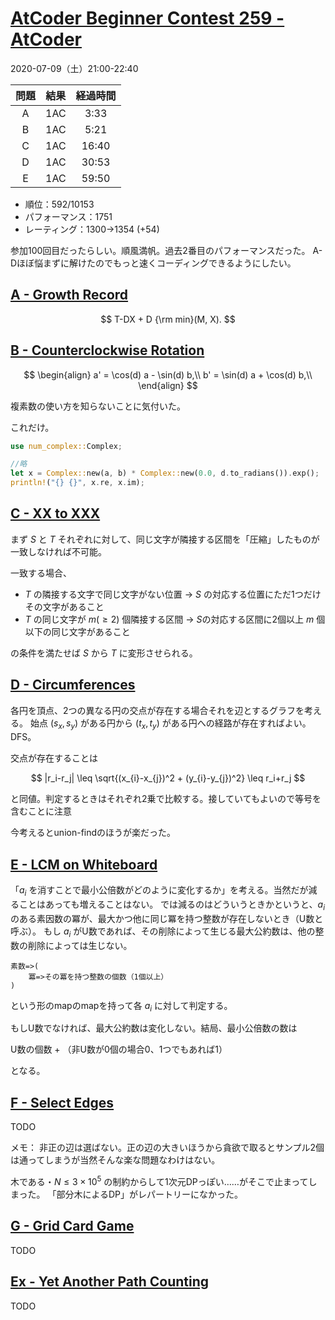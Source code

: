 # [AtCoder Beginner Contest 259 \- AtCoder](https://atcoder.jp/contests/abc259)

2020-07-09（土）21:00-22:40

|問題|結果|経過時間|
|:---:|:---:|:---:|
|A|1AC|3:33|
|B|1AC|5:21|
|C|1AC|16:40|
|D|1AC|30:53|
|E|1AC|59:50|

- 順位：592/10153
- パフォーマンス：1751
- レーティング：1300→1354 (+54)

参加100回目だったらしい。順風満帆。過去2番目のパフォーマンスだった。
A-Dほぼ悩まずに解けたのでもっと速くコーディングできるようにしたい。

## [A \- Growth Record](https://atcoder.jp/contests/abc259/tasks/abc259_a)

$$
T-DX + D {\rm min}(M, X).
$$

## [B \- Counterclockwise Rotation](https://atcoder.jp/contests/abc259/tasks/abc259_b)

$$
\begin{align}
a' = \cos(d) a - \sin(d) b,\\
b' = \sin(d) a + \cos(d) b,\\
\end{align}
$$

複素数の使い方を知らないことに気付いた。

これだけ。
```rust
use num_complex::Complex;

//略
let x = Complex::new(a, b) * Complex::new(0.0, d.to_radians()).exp();
println!("{} {}", x.re, x.im);
```

## [C \- XX to XXX](https://atcoder.jp/contests/abc259/tasks/abc259_c)

まず $S$ と $T$ それぞれに対して、同じ文字が隣接する区間を「圧縮」したものが一致しなければ不可能。

一致する場合、
- $T$ の隣接する文字で同じ文字がない位置 → $S$ の対応する位置にただ1つだけその文字があること
- $T$ の同じ文字が $m (\geq 2)$ 個隣接する区間 → $S$の対応する区間に2個以上 $m$ 個以下の同じ文字があること

の条件を満たせば $S$ から $T$ に変形させられる。

## [D \- Circumferences](https://atcoder.jp/contests/abc259/tasks/abc259_d)

各円を頂点、2つの異なる円の交点が存在する場合それを辺とするグラフを考える。
始点 $(s_x, s_y)$ がある円から $(t_x, t_y)$ がある円への経路が存在すればよい。DFS。

交点が存在することは

$$
|r_i-r_j| \leq \sqrt{(x_{i}-x_{j})^2 + (y_{i}-y_{j})^2} \leq r_i+r_j
$$

と同値。判定するときはそれぞれ2乗で比較する。接していてもよいので等号を含むことに注意

今考えるとunion-findのほうが楽だった。

## [E \- LCM on Whiteboard](https://atcoder.jp/contests/abc259/tasks/abc259_e)

「$a_i$ を消すことで最小公倍数がどのように変化するか」を考える。当然だが減ることはあっても増えることはない。
では減るのはどういうときかというと、$a_i$ のある素因数の冪が、最大かつ他に同じ冪を持つ整数が存在しないとき（U数と呼ぶ）。
もし $a_i$ がU数であれば、その削除によって生じる最大公約数は、他の整数の削除によっては生じない。

```
素数=>(
    冪=>その冪を持つ整数の個数（1個以上）
)
```

という形のmapのmapを持って各 $a_i$ に対して判定する。

もしU数でなければ、最大公約数は変化しない。結局、最小公倍数の数は

U数の個数 + （非U数が0個の場合0、1つでもあれば1）

となる。

## [F \- Select Edges](https://atcoder.jp/contests/abc259/tasks/abc259_f)

TODO

メモ：
非正の辺は選ばない。正の辺の大きいほうから貪欲で取るとサンプル2個は通ってしまうが当然そんな楽な問題なわけはない。

木である・$N\leq 3\times 10^5$ の制約からして1次元DPっぽい……がそこで止まってしまった。
「部分木によるDP」がレパートリーになかった。

## [G \- Grid Card Game](https://atcoder.jp/contests/abc259/tasks/abc259_g)

TODO

## [Ex \- Yet Another Path Counting](https://atcoder.jp/contests/abc259/tasks/abc259_h)

TODO